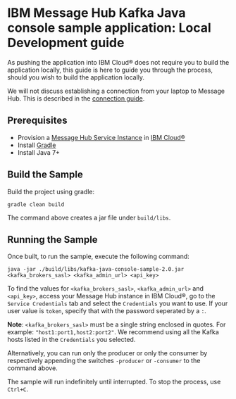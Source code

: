 # IBM Message Hub Kafka Java console sample application: Local Development guide
As pushing the application into IBM Cloud® does not require you to build the application locally, this guide is here to guide you through the process, should you wish to build the application locally.

We will not discuss establishing a connection from your laptop to Message Hub. This is described in the [connection guide](https://console.bluemix.net/docs/services/MessageHub/messagehub127.html#connect_messagehub).

## Prerequisites
* Provision a [Message Hub Service Instance](https://console.ng.bluemix.net/catalog/services/message-hub/) in [IBM Cloud®](https://console.ng.bluemix.net/)
* Install [Gradle](https://gradle.org/)
* Install Java 7+

## Build the Sample
Build the project using gradle:
```shell
gradle clean build
 ```

The command above creates a jar file under `build/libs`.

## Running the Sample
Once built, to run the sample, execute the following command:
```shell
java -jar ./build/libs/kafka-java-console-sample-2.0.jar <kafka_brokers_sasl> <kafka_admin_url> <api_key>
```

To find the values for `<kafka_brokers_sasl>`, `<kafka_admin_url>` and `<api_key>`, access your Message Hub instance in IBM Cloud®, go to the `Service Credentials` tab and select the `Credentials` you want to use.  If your user value is `token`, specify that with the password seperated by a `:`.

__Note__: `<kafka_brokers_sasl>` must be a single string enclosed in quotes. For example: `"host1:port1,host2:port2"`. We recommend using all the Kafka hosts listed in the `Credentials` you selected.

Alternatively, you can run only the producer or only the consumer by respectively appending the switches `-producer` or `-consumer`  to the command above.

The sample will run indefinitely until interrupted. To stop the process, use `Ctrl+C`.
